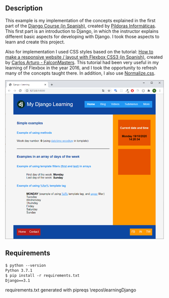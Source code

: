 ## Description

This example is my implementation of the concepts explained in the first part of the [Django Course (in Spanish)](https://www.youtube.com/watch?v=7XO1AzwkPPE&list=PLU8oAlHdN5BmfvwxFO7HdPciOCmmYneAB&index=1), created by [Pildoras Informáticas](https://www.pildorasinformaticas.es).
This first part is an introduction to Django, in which the instructor explains different basic aspects for developing with Django. I took those aspects to learn and create this project. 

Also for implementation I used CSS styles based on the tutorial: [How to make a responsive website / layout with Flexbox CSS3 (in Spanish)](http://www.falconmasters.com/web-design/sitio-web-layout-flexbox/), created by [Carlos Arturo - FalconMasters](https://github.com/falconmasters).
This tutorial had been very useful in my learning of Flexbox in the year 2016, and I took the opportunity to refresh many of the concepts taught there. In addition, I also use [Normalize.css](https://necolas.github.io/normalize.css/). 

![Learning DJango - Screenshot](/assets/screenshot.png "Learning DJango - Screenshot")

## Requirements
```console
$ python --version  
Python 3.7.1  
$ pip install -r requirements.txt  
Django==3.1  
```
requirements.txt generated with pipreqs \repos\learningDjango